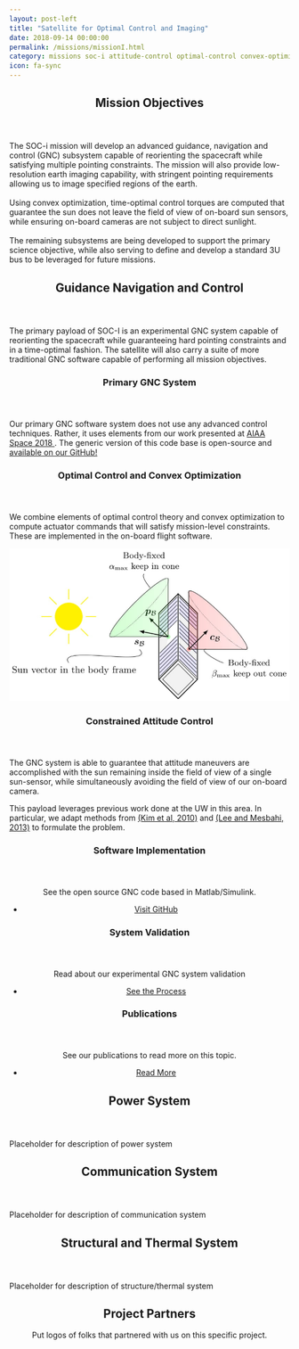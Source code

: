 ```yaml
---
layout: post-left
title: "Satellite for Optimal Control and Imaging"
date: 2018-09-14 00:00:00
permalink: /missions/missionI.html
category: missions soc-i attitude-control optimal-control convex-optimization optimal-spacecraft-attitude-motion
icon: fa-sync
---
```

<section class="wrapper style2 container">
	<header> <h2> Mission Objectives </h2> </header>
	<p> The SOC-i mission will develop an advanced guidance, navigation and control (GNC) subsystem capable of reorienting the spacecraft while satisfying multiple pointing constraints. The mission will also provide low-resolution earth imaging capability, with stringent pointing requirements allowing us to image specified regions of the earth. <br/><br/>
	Using convex optimization, time-optimal control torques are computed that guarantee the sun does not leave the field of view of on-board sun sensors, while ensuring on-board cameras are not subject to direct sunlight. <br><br/>
	The remaining subsystems are being developed to support the primary science objective, while also serving to define and develop a standard 3U bus to be leveraged for future missions.
	 </p>
</section>
<!-- One -->
<section class="wrapper style4">		
	<header><h2> <strong> Guidance Navigation and Control </strong> </h2></header>
			<p> The primary payload of SOC-I is an experimental GNC system capable of reorienting the spacecraft while guaranteeing hard pointing constraints and in a time-optimal fashion. The satellite will also carry a suite of more traditional GNC software capable of performing all mission objectives. </p>			
	<div class="row">
		<div class="4u">
		<!-- Sidebar -->
			<div class="sidebar">
				<section>
					<header>
					<h3>Primary GNC System</h3>
					</header>
					<p> Our primary GNC software system does not use any advanced control techniques. Rather, it uses elements from our work presented at <a href='#'> AIAA Space 2018 </a>. The generic version of this code base is open-source and <a href="https://github.com/tpreynolds/uw_cubesat_adcs"> available on our GitHub!</a> </p>
<!-- 					<footer>
					<ul class="buttons">
						<li><a href="#" class="button small">Learn More</a></li>
					</ul>
					</footer> -->
				</section>
				<section>
				<!-- <a href="#" class="image featured"><img src="/images/pic01.jpg" alt="" /></a> -->
					<header>
					<h3>Optimal Control and Convex Optimization</h3>
					</header>
					<p>We combine elements of optimal control theory and convex optimization to compute actuator commands that will satisfy mission-level constraints. These are implemented in the on-board flight software.</p>
				</section>
			</div>
		</div>
		<div class="8u skel-cell-important">								
		<!-- Content -->
			<div class="content">
				<section>
					<a href="#" class="imagenb featured"><img src="/images/tikz_cubesat_1.jpg" alt="" /></a>
						<header>
						<h3>Constrained Attitude Control</h3>
						</header>
						<p>The GNC system is able to guarantee that attitude maneuvers are accomplished with the sun remaining inside the field of view of a single sun-sensor, while simultaneously avoiding the field of view of our on-board camera.</p>
						<p> This payload leverages previous work done at the UW in this area. In particular, we adapt methods from  <a href="https://ieeexplore.ieee.org/abstract/document/5545176?reload=true">(Kim et al, 2010)</a> and <a href="https://pdfs.semanticscholar.org/0389/248a953b679e747ffe4d14dd613d273142cb.pdf">(Lee and Mesbahi, 2013)</a> to formulate the problem. </p>
				</section>
			</div>
		</div>
	</div>			
	<div class="row">
		<div class="4u">						
			<section>
				<center>
					<header>
						<h3>Software Implementation</h3>
					</header>
					<p>See the open source GNC code based in Matlab/Simulink.</p>
					<footer>
						<ul class="buttons">
						<li><a href="https://github.com/tpreynolds/uw_cubesat_adcs" class="button small special">Visit GitHub</a></li>
						</ul>
					</footer>
				</center>	
			</section>					
		</div>
		<div class="4u">						
			<section>
				<center>
					<header>
						<h3>System Validation</h3>
					</header>
					<p>Read about our experimental GNC system validation</p>
					<footer>
						<ul class="buttons">
							<li><a href="#" class="button small special">See the Process</a></li>
						</ul>
					</footer>
				</center>
			</section>				
		</div>
		<div class="4u">						
			<section>
				<center>
					<header>
						<h3>Publications</h3>
					</header>
						<p>See our publications to read more on this topic.</p>
					<footer>
						<ul class="buttons">
							<li><a href="/publications.html" class="button small special">Read More</a></li>
						</ul>
					</footer>
				</center>
			</section>						
		</div>
	</div>		
</section>
<!-- Other Subsystems -->
<section class="wrapper style4 container">
	<header> <h2> Power System </h2> </header>
	<p> Placeholder for description of power system </p>
</section>

<section class="wrapper style4 container">
	<header> <h2> Communication System </h2> </header>
	<p> Placeholder for description of communication system </p>
</section>

<section class="wrapper style4 container">
	<header> <h2> Structural and Thermal System </h2> </header>
	<p> Placeholder for description of structure/thermal system </p>
</section>

<section id="cta">			
	<header>
		<h2><strong> Project Partners </strong></h2>
		<p>Put logos of folks that partnered with us on this specific project.</p>
	</header>	
</section>	


